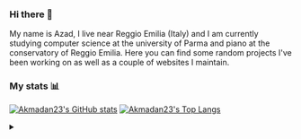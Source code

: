 ### Hi there 👋
My name is Azad, I live near Reggio Emilia (Italy) and I am currently studying computer science at the university of Parma and piano at the conservatory of Reggio Emilia.
Here you can find some random projects I've been working on as well as a couple of websites I maintain.

### My stats 📊
[![Akmadan23's GitHub stats](https://github-readme-stats.vercel.app/api?username=akmadan23&show_icons=true&hide=stars&theme=github_dark)][stats]
[![Akmadan23's Top Langs](https://github-readme-stats.vercel.app/api/top-langs/?username=akmadan23&layout=compact&hide=css,html&theme=github_dark)][langs]

<details>
  <summary></summary>
  <img alt="easter-egg" src="https://i.imgur.com/aBbWkyQ.jpg" width="256px"/>
</details>

<!-- I use Arch btw -->

[stats]: https://github.com/anuraghazra/github-readme-stats#github-stats-card
[langs]: https://github.com/anuraghazra/github-readme-stats#top-languages-card
